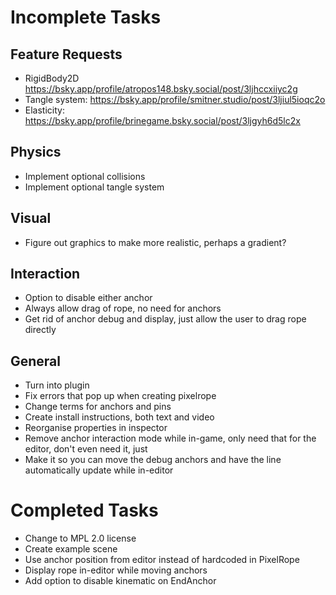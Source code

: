 
# Incomplete Tasks
## Feature Requests
- RigidBody2D https://bsky.app/profile/atropos148.bsky.social/post/3ljhccxiiyc2g
- Tangle system: https://bsky.app/profile/smitner.studio/post/3ljiul5ioqc2o
- Elasticity: https://bsky.app/profile/brinegame.bsky.social/post/3ljgyh6d5lc2x

## Physics
- Implement optional collisions
- Implement optional tangle system
## Visual
- Figure out graphics to make more realistic, perhaps a gradient? 
## Interaction
- Option to disable either anchor
- Always allow drag of rope, no need for anchors
- Get rid of anchor debug and display, just allow the user to drag rope directly
## General
- Turn into plugin
- Fix errors that pop up when creating pixelrope
- Change terms for anchors and pins
- Create install instructions, both text and video
- Reorganise properties in inspector
- Remove anchor interaction mode while in-game, only need that for the editor, don't even need it, just 
- Make it so you can move the debug anchors and have the line automatically update while in-editor

# Completed Tasks
- Change to MPL 2.0 license
- Create example scene
- Use anchor position from editor instead of hardcoded in PixelRope
- Display rope in-editor while moving anchors
- Add option to disable kinematic on EndAnchor
